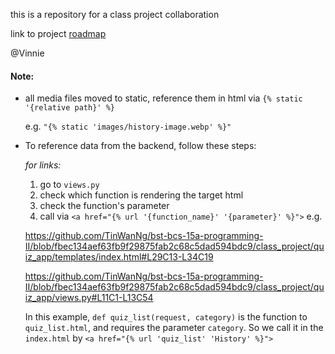 this is a repository for a class project collaboration

link to project [roadmap](https://docs.google.com/document/d/1XfyqtyQKthp5_TZCjpjYPQPwJAK3oOlOEh34YXNZkPA/edit?tab=t.0) 

@Vinnie
#### Note:
- all media files moved to static, reference them in html via ```{% static '{relative path}' %}```

  e.g. ```"{% static 'images/history-image.webp' %}"```

- To reference data from the backend, follow these steps:

  *for links:*
  1. go to ```views.py```
  2. check which function is rendering the target html
  3. check the function's parameter
  4. call via ```<a href="{% url '{function_name}' '{parameter}' %}">```
  e.g.
  
  https://github.com/TinWanNg/bst-bcs-15a-programming-II/blob/fbec134aef63fb9f29875fab2c68c5dad594bdc9/class_project/quiz_app/templates/index.html#L29C13-L34C19

  https://github.com/TinWanNg/bst-bcs-15a-programming-II/blob/fbec134aef63fb9f29875fab2c68c5dad594bdc9/class_project/quiz_app/views.py#L11C1-L13C54

  In this example, ```def quiz_list(request, category)``` is the function to ```quiz_list.html```, and requires the parameter ```category```. So we call it in the ```index.html``` by ```<a href="{% url 'quiz_list' 'History' %}">```
